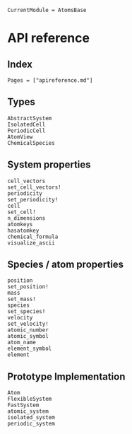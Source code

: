 ```@meta
CurrentModule = AtomsBase
```

# API reference

## Index

```@index
Pages = ["apireference.md"]
```

## Types 

```@docs
AbstractSystem
IsolatedCell
PeriodicCell 
AtomView
ChemicalSpecies 
```

## System properties

```@docs
cell_vectors
set_cell_vectors!
periodicity
set_periodicity!
cell 
set_cell! 
n_dimensions
atomkeys
hasatomkey
chemical_formula
visualize_ascii
```

## Species / atom properties

```@docs
position
set_position!
mass
set_mass!
species
set_species!
velocity
set_velocity!
atomic_number
atomic_symbol
atom_name
element_symbol
element 
```


## Prototype Implementation

```@docs
Atom
FlexibleSystem
FastSystem
atomic_system
isolated_system
periodic_system 
```
